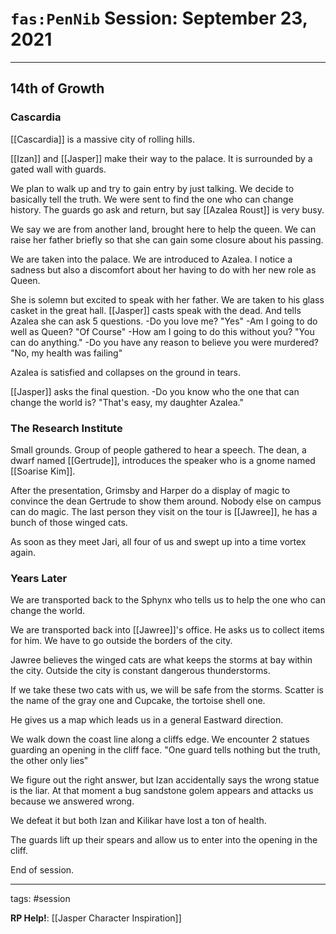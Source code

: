 # `fas:PenNib` Session: September 23, 2021
---

## 14th of Growth

### Cascardia

[[Cascardia]] is a massive city of rolling hills.

[[Izan]] and [[Jasper]] make their way to the palace. It is surrounded by a gated wall with guards.

We plan to walk up and try to gain entry by just talking. We decide to basically tell the truth. We were sent to find the one who can change history. The guards go ask and return, but say [[Azalea Roust]] is very busy.

We say we are from another land, brought here to help the queen. We can raise her father briefly so that she can gain some closure about his passing.

We are taken into the palace. We are introduced to Azalea. I notice a sadness but also a discomfort about her having to do with her new role as Queen.

She is solemn but excited to speak with her father. We are taken to his glass casket in the great hall. [[Jasper]] casts speak with the dead. And tells Azalea she can ask 5 questions. 
-Do you love me? "Yes"
-Am I going to do well as Queen? "Of Course"
-How am I going to do this without you? "You can do anything."
-Do you have any reason to believe you were murdered? "No, my health was failing"

Azalea is satisfied and collapses on the ground in tears.

[[Jasper]] asks the final question.
-Do you know who the one that can change the world is?
"That's easy, my daughter Azalea."

### The Research Institute
Small grounds. Group of people gathered to hear a speech. The dean, a dwarf named [[Gertrude]], introduces the speaker who is a gnome named [[Soarise Kim]].

After the presentation, Grimsby and Harper do a display of magic to convince the dean Gertrude to show them around. Nobody else on campus can do magic. The last person they visit on the tour is [[Jawree]], he has a bunch of those winged cats.

As soon as they meet Jari, all four of us and swept up into a time vortex again.

### Years Later
We are transported back to the Sphynx who tells us to help the one who can change the world.

We are transported back into  [[Jawree]]'s office. He asks us to collect items for him. We have to go outside the borders of the city. 

Jawree believes the winged cats are what keeps the storms at bay within the city. Outside the city is constant dangerous thunderstorms.

If we take these two cats with us, we will be safe from the storms.
Scatter is the name of the gray one and Cupcake, the tortoise shell one.

He gives us a map which leads us in a general Eastward direction.

We walk down the coast line along a cliffs edge. We encounter 2 statues guarding an opening in the cliff face.
"One guard tells nothing but the truth, the other only lies"

We figure out the right answer, but Izan accidentally says the wrong statue is the liar. At that moment a bug sandstone golem appears and attacks us because we answered wrong.

We defeat it but both Izan and Kilikar have lost a ton of health.

The guards lift up their spears and allow us to enter into the opening in the cliff.

End of session.
 

---

tags: #session

**RP Help!**: [[Jasper Character Inspiration]]